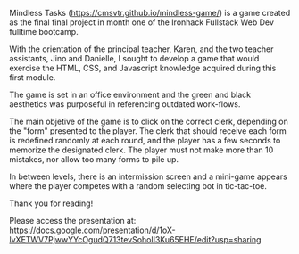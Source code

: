 ﻿Mindless Tasks (https://cmsvtr.github.io/mindless-game/) is a game created as the final final project in month one of the Ironhack Fullstack Web Dev fulltime bootcamp.

With the orientation of the principal teacher, Karen, and the two teacher assistants, Jino and Danielle, I sought to develop a game that would exercise the HTML, CSS, and Javascript knowledge acquired during this first module.

The game is set in an office environment and the green and black aesthetics was purposeful in referencing outdated work-flows.

The main objetive of the game is to click on the correct clerk, depending on the "form" presented to the player. The clerk that should receive each form is redefined randomly at each round, and the player has a few seconds to memorize the designated clerk. The player must not make more than 10 mistakes, nor allow too many forms to pile up.

In between levels, there is an intermission screen and a mini-game appears where the player competes with a random selecting bot in tic-tac-toe.

Thank you for reading! 

Please access the presentation at:
https://docs.google.com/presentation/d/1oX-lvXETWV7PjwwYYcOgudQ713tevSohoIl3Ku65EHE/edit?usp=sharing
